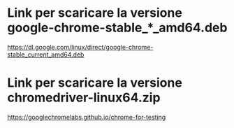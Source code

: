 # Link per scaricare la versione google-chrome-stable_*_amd64.deb
https://dl.google.com/linux/direct/google-chrome-stable_current_amd64.deb

# Link per scaricare la versione chromedriver-linux64.zip
https://googlechromelabs.github.io/chrome-for-testing
